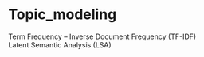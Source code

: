 # Topic_modeling
Term Frequency – Inverse Document Frequency (TF-IDF)<br>
Latent Semantic Analysis (LSA)
